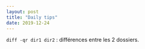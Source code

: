 ```yaml
---
layout: post
title: "Daily tips"
date: 2019-12-24
---
```


``diff -qr dir1 dir2`` : différences entre les 2 dossiers.
